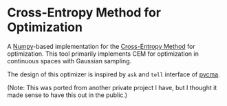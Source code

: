 # Cross-Entropy Method for Optimization

A [Numpy](https://numpy.org/)-based implementation for the [Cross-Entropy
Method](https://en.wikipedia.org/wiki/Cross-entropy_method) for optimization.
This tool primarily implements CEM for optimization in continuous spaces with
Gaussian sampling.

The design of this optimizer is inspired by `ask` and `tell` interface of
[pycma](https://github.com/CMA-ES/pycma).

(Note: This was ported from another private project I have, but I thought it
made sense to have this out in the public.)


